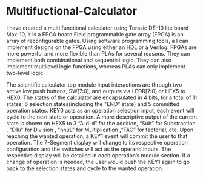 # Multifuctional-Calculator

I have created a multi functional calculator using Terasic DE-10 lite board Max-10, it is a FPGA board
Field programmable gate array (FPGA) is an array of reconfigurable gates. Using software programming tools, a I can implement designs
on the FPGA using either an HDL or a Verilog. FPGAs are more powerful and more flexible than PLAs for several reasons. They can implement
both combinational and sequential logic. They can also implement multilevel logic functions, whereas PLAs can only implement two-level logic.

The scientific calculator top module input interactions are through two active low push buttons, SW[7:0], and outputs via LEDR[7:0] or HEX5 to HEX0. The states of the calculator are encapsulated in 4 bits, for a total of 11 states; 6 selection states(including the "END" state) and 5 committed operation states. KEY0 acts as an operation selection input, each event will cycle to the next state or operation. A more descriptive output of the current state is shown on HEX5 to 3 “A-d-d” for the addition, “Sub” for Substraction , "D1u" for Division , "nnuL" for Multiplication ,“FAC” for factorial, etc.
Upon reaching the wanted operation, a KEY1 event will commit the user to that operation. The 7-Segment display will change to its respective operation configuration and the switches will act as the operand inputs. The respective display will be detailed in each operation’s module section. If a change of operation is needed, the user would push the KEY1 again to go back to the selection states and cycle to the wanted operation.
